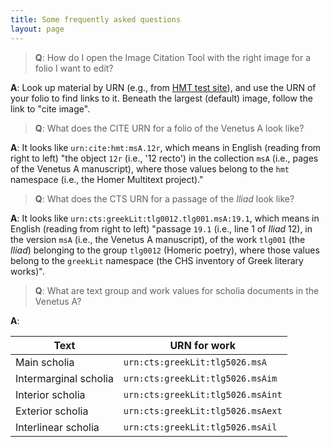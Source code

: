 ```yaml
---
title: Some frequently asked questions
layout: page
---
```




>**Q**: How do I open the Image Citation Tool with the right image for a folio I want to edit?

**A**: Look up  material by URN (e.g., from [HMT test site](http://beta.hpcc.uh.edu/tomcat/hmt-digital/svcforms)), and use the URN of your folio to find links to it.  Beneath the largest (default) image, follow the link to "cite image".


>**Q**: What does the CITE URN for a folio of the Venetus A look like?

**A**:  It looks like `urn:cite:hmt:msA.12r`, which means in English (reading from right to left) "the object `12r` (i.e., '12 recto') in the collection `msA` (i.e., pages of the Venetus A manuscript), where those values belong to the `hmt` namespace (i.e., the Homer Multitext project)."

>**Q**:  What does the CTS URN for a passage of the *Iliad* look like?

**A**:  It looks like `urn:cts:greekLit:tlg0012.tlg001.msA:19.1`, which means in English (reading from right to left) "passage `19.1` (i.e., line 1 of *Iliad* 12), in the version `msA` (i.e., the Venetus A manuscript), of the work `tlg001` (the *Iliad*) belonging to the group `tlg0012` (Homeric poetry), where those values belong to the `greekLit` namespace (the CHS inventory of Greek literary works)".

>**Q**:  What are text group and work values for scholia documents in the Venetus A?

**A**: 


| Text | URN for work |  
|  ------	| ------	|  
| Main scholia | `urn:cts:greekLit:tlg5026.msA` |  
| Intermarginal scholia | `urn:cts:greekLit:tlg5026.msAim` |  
| Interior scholia | `urn:cts:greekLit:tlg5026.msAint` |  
| Exterior scholia | `urn:cts:greekLit:tlg5026.msAext` |  
| Interlinear scholia | `urn:cts:greekLit:tlg5026.msAil` |  

